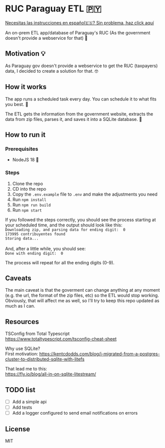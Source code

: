 # RUC Paraguay ETL 🇵🇾
[Necesitas las instrucciones en español🇪🇸? Sin problema, haz click aquí](README.es.md)

An on-prem ETL app/database of Paraguay's RUC (As the government doesn't provide a webservice for that) 🏢

## Motivation 💡
As Paraguay gov doesn't provide a webservice to get the RUC (taxpayers) data, I decided to create a solution for that. 🤓

## How it works
The app runs a scheduled task every day. You can schedule it to what fits you best. 🔄

The ETL gets the information from the government website, extracts the data from zip files, parses it, and saves it into a SQLite database. 💾

## How to run it
### Prerequisites
- NodeJS 18 🚀

### Steps
1. Clone the repo
2. CD into the repo
3. Copy the `.env.example` file to `.env` and make the adjustments you need
4. Run `npm install`
5. Run `npm run build`
6. Run `npm start`

If you followed the steps correctly, you should see the process starting at your scheduled time, and the output should look like this:
<br>
`Downloading zip, and parsing data for ending digit:  0`<br>
`173995 contribuyentes found`<br>
`Storing data...`<br><br>
And, after a little while, you should see:<br>
`Done with ending digit:  0`


The process will repeat for all the ending digits (0-9).

## Caveats
The main caveat is that the goverment can change anything at any moment (e.g. the url, the format of the zip files, etc) so the ETL would stop working. Obviously, that will affect me as well, so I'll try to keep this repo updated as much as I can.

## Resources
TSConfig from Total Typescript<br>
https://www.totaltypescript.com/tsconfig-cheat-sheet

Why use SQLite?<br>
First motivation:
https://kentcdodds.com/blog/i-migrated-from-a-postgres-cluster-to-distributed-sqlite-with-litefs

That lead me to this:<br>
https://fly.io/blog/all-in-on-sqlite-litestream/

## TODO list
- [ ] Add a simple api
- [ ] Add tests
- [ ] Add a logger configured to send email notifications on errors

## License
MIT

